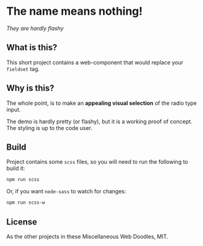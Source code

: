 # The name means nothing!

*They are hardly flashy*

## What is this?
This short project contains a web-component that would replace your `fieldset` tag.

## Why is this?
The whole point, is to make an **appealing visual selection** of the radio type input.

The demo is hardly pretty (or flashy), but it is a working proof of concept. The styling is up to the code user.

## Build
Project contains some `scss` files, so you will need to run the following to build it:

```bash
npm run scss
```

Or, if you want `node-sass` to watch for changes:

```bash
npm run scss-w
```

## License
As the other projects in these Miscellaneous Web Doodles, MIT.